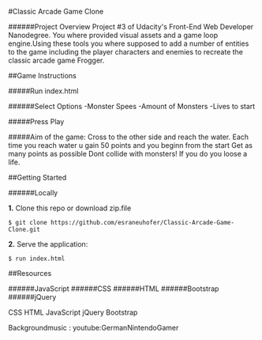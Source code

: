 #Classic Arcade Game Clone

######Project Overview
Project #3 of Udacity's Front-End Web Developer Nanodegree.
You where provided visual assets and a game loop engine.Using these tools you where supposed to add a number of entities to the game including the player characters and enemies to recreate the classic arcade game Frogger.

##Game Instructions

#####Run index.html

######Select Options 
-Monster Spees
-Amount of Monsters
-Lives to start

#####Press Play

#####Aim of the game:
Cross to the other side and reach the water.
Each time you reach water u gain 50 points and you beginn from the start
Get as many points as possible 
Dont collide with monsters!
If you do you loose a life.



##Getting Started

######Locally

**1.** Clone this repo or download zip.file

```
$ git clone https://github.com/esraneuhofer/Classic-Arcade-Game-Clone.git
````

**2.** Serve the application:

```
$ run index.html
```


##Resources

######JavaScript
######CSS
######HTML
######Bootstrap
######jQuery

CSS
HTML
JavaScript
jQuery
Bootstrap

Backgroundmusic :
youtube:GermanNintendoGamer
